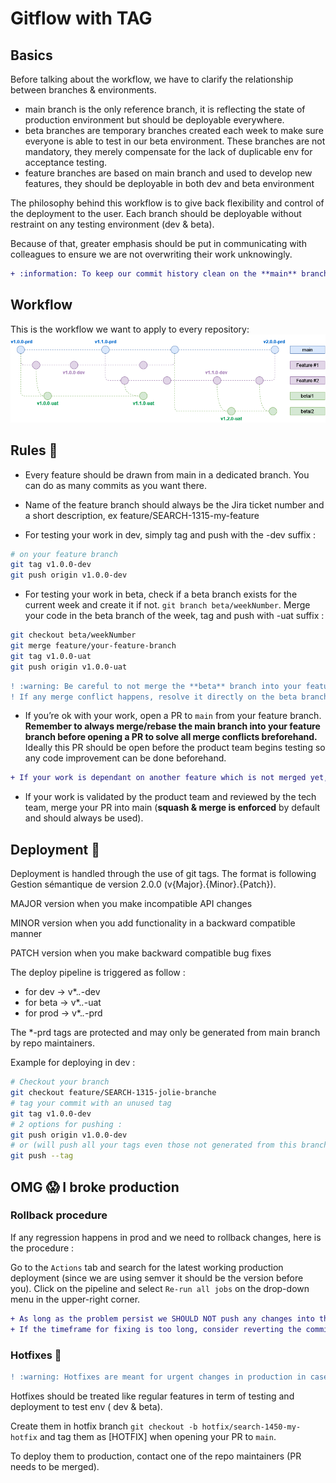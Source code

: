 # Gitflow with TAG

## Basics
Before talking about the workflow, we have to clarify the relationship between branches & environments.

- main branch is the only reference branch, it is reflecting the state of production environment but should be deployable everywhere.
- beta branches are temporary branches created each week to make sure everyone is able to test in our beta environment. These branches are not mandatory, they merely compensate for the lack of duplicable env for acceptance testing.
- feature branches are based on main branch and used to develop new features, they should be deployable in both dev and beta environment

The philosophy behind this workflow is to give back flexibility and control of the deployment to the user. Each branch should be deployable without restraint on any testing environment (dev & beta).

Because of that, greater emphasis should be put in communicating with colleagues to ensure we are not overwriting their work unknowingly.

```diff
+ :information: To keep our commit history clean on the **main** branch, **squash & merge must be enforced** for every PR with **1 feature = 1 commit** philosophy. It makes reverting broken changes much easier.
```

## Workflow
This is the workflow we want to apply to every repository:
<img src="./images/git_workflow.png" alt="image1"/>

## Rules 📜
- Every feature should be drawn from main in a dedicated branch. You can do as many commits as you want there. 

- Name of the feature branch should always be the Jira ticket number and a short description, ex feature/SEARCH-1315-my-feature

- For testing your work in dev, simply tag and push with the -dev suffix : 
```bash
# on your feature branch
git tag v1.0.0-dev
git push origin v1.0.0-dev
```
- For testing your work in beta, check if a beta branch exists for the current week and create it if not. 
`git branch beta/weekNumber`.
Merge your code in the beta branch of the week, tag and push with -uat suffix : 

```bash
git checkout beta/weekNumber
git merge feature/your-feature-branch
git tag v1.0.0-uat
git push origin v1.0.0-uat
```

```diff
! :warning: Be careful to not merge the **beta** branch into your feature branch, you do not want to bring the changes of others into your work.
! If any merge conflict happens, resolve it directly on the beta branch.
```

- If you’re ok with your work, open a PR to `main` from your feature branch. **Remember to always merge/rebase the main branch into your feature branch before opening a PR to solve all merge conflicts breforehand.** 
Ideally this PR should be open before the product team begins testing so any code improvement can be done beforehand. 

```diff
+ If your work is dependant on another feature which is not merged yet, mentioned it on the PR so tracking of dependencies is easier.
```

- If your work is validated by the product team and reviewed by the tech team, merge your PR into main (**squash & merge is enforced** by default and should always be used). 

## Deployment 🚀
Deployment is handled through the use of git tags. The format is following Gestion sémantique de version 2.0.0 (v{Major}.{Minor}.{Patch}). 


MAJOR version when you make incompatible API changes

MINOR version when you add functionality in a backward compatible manner

PATCH version when you make backward compatible bug fixes

The deploy pipeline is triggered as follow : 

- for dev → v*.*.*-dev
- for beta → v*.*.*-uat
- for prod → v*.*.*-prd

The *-prd tags are protected and may only be generated  from main branch by repo maintainers.

Example for deploying in dev : 

```bash
# Checkout your branch
git checkout feature/SEARCH-1315-jolie-branche
# tag your commit with an unused tag
git tag v1.0.0-dev
# 2 options for pushing : 
git push origin v1.0.0-dev
# or (will push all your tags even those not generated from this branch)
git push --tag
```

## OMG :scream:  I broke production
### Rollback procedure
If any regression happens in prod and we need to rollback changes, here is the procedure : 

Go to the `Actions` tab and search for the latest working production deployment (since we are using semver it should be the version before you). Click on the pipeline and select `Re-run all jobs` on the drop-down menu in the upper-right corner.


```diff
+ As long as the problem persist we SHOULD NOT push any changes into the main branch.
+ If the timeframe for fixing is too long, consider reverting the commit that caused the problem until a fix is available.
```

### Hotfixes 🚧
```diff
! :warning: Hotfixes are meant for urgent changes in production in case we break something. If the fix can wait, follow the standard push to prod procedure.
```
Hotfixes should be treated like regular features in term of testing and deployment to test env ( dev & beta). 

Create them in hotfix branch `git checkout -b hotfix/search-1450-my-hotfix` and tag them as [HOTFIX] when opening your PR to `main`.

To deploy them to production, contact one of the repo maintainers (PR needs to be merged).
